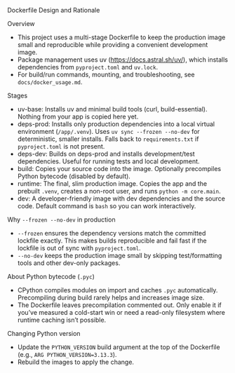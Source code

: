 Dockerfile Design and Rationale

Overview
- This project uses a multi-stage Dockerfile to keep the production image small and reproducible while providing a convenient development image.
- Package management uses uv (https://docs.astral.sh/uv/), which installs dependencies from `pyproject.toml` and `uv.lock`.
- For build/run commands, mounting, and troubleshooting, see `docs/docker_usage.md`.

Stages
- uv-base: Installs uv and minimal build tools (curl, build-essential). Nothing from your app is copied here yet.
- deps-prod: Installs only production dependencies into a local virtual environment (`/app/.venv`). Uses `uv sync --frozen --no-dev` for deterministic, smaller installs. Falls back to `requirements.txt` if `pyproject.toml` is not present.
- deps-dev: Builds on deps-prod and installs development/test dependencies. Useful for running tests and local development.
- build: Copies your source code into the image. Optionally precompiles Python bytecode (disabled by default).
- runtime: The final, slim production image. Copies the app and the prebuilt `.venv`, creates a non-root user, and runs `python -m core.main`.
- dev: A developer-friendly image with dev dependencies and the source code. Default command is `bash` so you can work interactively.

Why `--frozen --no-dev` in production
- `--frozen` ensures the dependency versions match the committed lockfile exactly. This makes builds reproducible and fail fast if the lockfile is out of sync with `pyproject.toml`.
- `--no-dev` keeps the production image small by skipping test/formatting tools and other dev-only packages.

About Python bytecode (`.pyc`)
- CPython compiles modules on import and caches `.pyc` automatically. Precompiling during build rarely helps and increases image size.
- The Dockerfile leaves precompilation commented out. Only enable it if you’ve measured a cold-start win or need a read-only filesystem where runtime caching isn’t possible.

Changing Python version
- Update the `PYTHON_VERSION` build argument at the top of the Dockerfile (e.g., `ARG PYTHON_VERSION=3.13.3`).
- Rebuild the images to apply the change.
